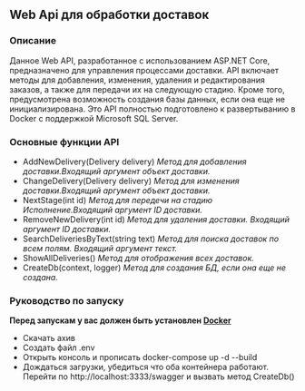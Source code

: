 ## **Web Api для обработки доставок**

### Описание

Данное Web API, разработанное с использованием ASP.NET Core, предназначено для управления процессами доставки.
API включает методы для добавления, изменения, удаления и редактирования заказов, а также для передачи их на следующую стадию.
Кроме того, предусмотрена возможность создания базы данных, если она еще не инициализирована.
Это API полностью подготовлено к развертыванию в Docker с поддержкой Microsoft SQL Server.

### Основные функции API

- AddNewDelivery(Delivery delivery) _Метод для добавления доставки.Входящий аргумент объект доставки._
- ChangeDelivery(Delivery delivery) _Метод для изменения доставки.Входящий аргумент объект доставки._
- NextStage(int id) _Метод для передечи на стадию Исполнение.Входящий аргумент ID доставки._
- RemoveNewDelivery(int id) _Метод для удаления доставки. Входящий аргумент ID доставки._
- SearchDeliveriesByText(string text) _Метод для поиска доставок по всем полям. Входящий аргумент текст._
- ShowAllDeliveries() _Метод для отображения всех доставок._
- CreateDb(context, logger) _Метод для создания БД, если она еще не создана._

### **Руководство по запуску**
**Перед запускам у вас должен быть установлен [Docker](https://www.docker.com/)**
- Скачать ахив
- Создать файл .env
- Открыть консоль и прописать docker-compose up -d --build
- Дождаться загрузки, убедиться что оба контейнера работают. Перейти по http://localhost:3333/swagger и вызвать метод CreateDb()
  

